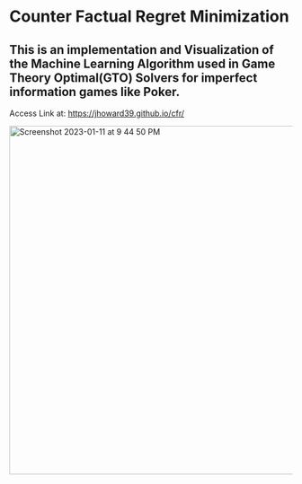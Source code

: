 # Counter Factual Regret Minimization 

## This is an implementation and Visualization of the Machine Learning Algorithm used in Game Theory Optimal(GTO) Solvers for imperfect information games like Poker.

Access Link at: https://jhoward39.github.io/cfr/



<img width="621" alt="Screenshot 2023-01-11 at 9 44 50 PM" src="https://user-images.githubusercontent.com/70383367/211963587-e47f07ac-2130-4335-987f-0a485f3beec5.png">
